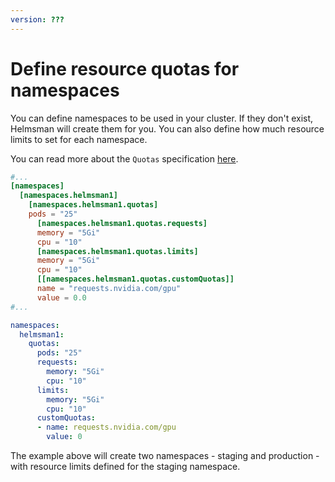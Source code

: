 ```yaml
---
version: ???
---
```


# Define resource quotas for namespaces

You can define namespaces to be used in your cluster. If they don't exist, Helmsman will create them for you. You can also define how much resource limits to set for each namespace.

You can read more about the `Quotas` specification [here](https://kubernetes.io/docs/tasks/administer-cluster/manage-resources/quota-memory-cpu-namespace/#create-a-resourcequota).

```toml
#...
[namespaces]
  [namespaces.helmsman1]
    [namespaces.helmsman1.quotas]
    pods = "25"
      [namespaces.helmsman1.quotas.requests]
      memory = "5Gi"
      cpu = "10"
      [namespaces.helmsman1.quotas.limits]
      memory = "5Gi"
      cpu = "10"
      [[namespaces.helmsman1.quotas.customQuotas]]
      name = "requests.nvidia.com/gpu"
      value = 0.0
#...
```

```yaml
namespaces:
  helmsman1:
    quotas:
      pods: "25"
      requests:
        memory: "5Gi"
        cpu: "10"
      limits:
        memory: "5Gi"
        cpu: "10"
      customQuotas:
      - name: requests.nvidia.com/gpu
        value: 0
```

The example above will create two namespaces - staging and production - with resource limits defined for the staging namespace.